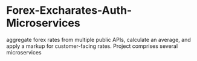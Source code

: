 # Forex-Excharates-Auth-Microservices
aggregate forex rates from multiple public APIs, calculate an average, and apply a markup for customer-facing rates. Project comprises several microservices
